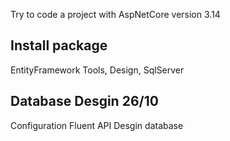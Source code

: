 Try to code a project with AspNetCore version 3.14

## Install package
EntityFramework Tools, Design, SqlServer
## Database Desgin 26/10
Configuration Fluent API
Desgin database
